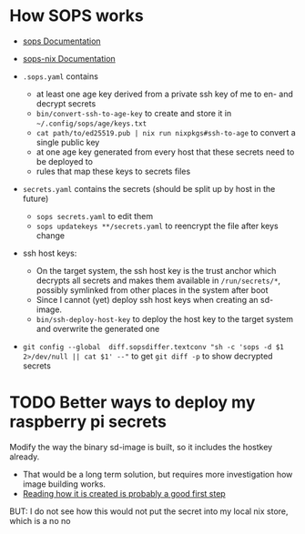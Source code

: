 # How SOPS works

- [sops Documentation](https://github.com/getsops/sops?tab=readme-ov-file#encrypting-using-age)
- [sops-nix Documentation](https://github.com/Mic92/sops-nix?tab=readme-ov-file#sops-nix)

- `.sops.yaml` contains
  - at least one age key derived from a private ssh key of me to en- and decrypt secrets
  - `bin/convert-ssh-to-age-key` to create and store it in `~/.config/sops/age/keys.txt`
  - `cat path/to/ed25519.pub | nix run nixpkgs#ssh-to-age` to convert a single public key
  - at one age key generated from every host that these secrets need to be deployed to
  - rules that map these keys to secrets files
- `secrets.yaml` contains the secrets (should be split up by host in the future)
  - `sops secrets.yaml` to edit them
  - `sops updatekeys **/secrets.yaml` to reencrypt the file after keys change
- ssh host keys:
  - On the target system, the ssh host key is the trust anchor which decrypts all secrets and makes them available in `/run/secrets/*`, possibly symlinked from other places in the system after boot
  - Since I cannot (yet) deploy ssh host keys when creating an sd-image.
  - `bin/ssh-deploy-host-key` to deploy the host key to the target system and overwrite the generated one
- `git config --global  diff.sopsdiffer.textconv "sh -c 'sops -d $1 2>/dev/null || cat $1' --"`
  to get `git diff -p` to show decrypted secrets

# TODO Better ways to deploy my raspberry pi secrets

Modify the way the binary sd-image is built, so it includes the hostkey already.

- That would be a long term solution, but requires more investigation how image building works.
- [Reading how it is created is probably a good first step](https://github.com/NixOS/nixpkgs/blob/master/nixos/modules/installer/sd-card/sd-image.nix)

BUT: I do not see how this would not put the secret into my local nix store, which is a no no
